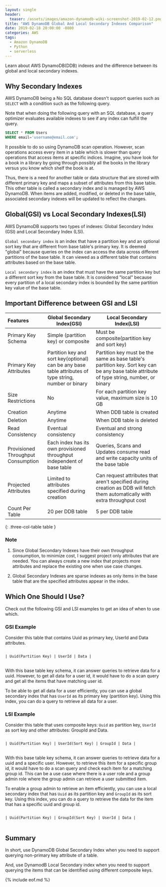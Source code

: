```yaml
---
layout: single
header:
  teaser: /assets/images/amazon-dynamodb-wiki-screenshot-2019-02-12.png
title: "AWS DynamoDB Global And Local Secondary Indexes Comparison"
date: 2019-02-18 20:00:00 -0800
categories: AWS
tags:
  - Amazon DynamoDB
  - Python
  - serverless
---
```

Learn about AWS DynamoDB(DDB) indexes and the difference between its global and local secondary indexes.  

## Why Secondary Indexes
AWS DynamoDB being a No SQL database doesn't support queries such as `SELECT` with a condition such as the following query. 

Note that when doing the following query with an SQL database, a query optimizer evaluates available indexes to see if any index can fulfill the query.  

```sql
SELECT * FROM Users
WHERE email='username@email.com';
```

It possible to do so using DynamoDB scan operation. However, scan operations access every item in a table which is slower than query operations that access items at specific indices. Imagine, you have look for a book in a library by going through possibly all the books in the library versus you know which shelf the book is at. 

Thus, there is a need for another table or data structure that are stored with different primary key and maps a subset of attributes from this base table. This other table is called a secondary index and is managed by AWS DynamoDB. When items are added, modified, or deleted in the base table, associated secondary indexes will be updated to reflect the changes.  

## Global(GSI) vs Local Secondary Indexes(LSI)
AWS DynamoDB supports two types of indexes: Global Secondary Index (GSI) and Local Secondary Index (LSI).  

`Global secondary index` is an index that have a partition key and an optional sort key that are different from base table's primary key. It is deemed "global" because queries on the index can access the data across different partitions of the base table. It can viewed as a different table that contains attributes based on the base table.  

`Local secondary index` is an index that must have the same partition key but a different sort key from the base table. It is considered "local" because every partition of a local secondary index is bounded by the same partition key value of the base table. 

## Important Difference between GSI and LSI

| Features | Global Secondary Index(GSI) | Local Secondary Index(LSI) |
|:---|---|---|
| Primary Key Schema | Simple (partition key) or composite | Must be composite(partition key and sort key) | 
| Primary Key Attributes | Partition key and sort key(optional) can be any base table attributes of type string, number or binary | Partition key must be the same as base table's partition key. Sort key can be any base table attribute of type string, number, or binary |
| Size Restrictions | No | For each partition key value, maximum size is 10 GB |
| Creation | Anytime | When DDB table is created  |
| Deletion | Anytime | When DDB table is deleted |
| Read Consistency | Eventual consistency | Eventual and strong consistency |
| Provisioned Throughput Consumption | Each index has its own provisioned throughput independent of base table | Queries, Scans and Updates consume read and write capacity units of the base table |
| Projected Attributes | Limited to attributes specified during creation | Can request attributes that aren't specified during creation as DDB will fetch them automatically with extra throughput cost |
| Count Per Table | 20 per DDB table | 5 per DDB table |
{: .three-col-table table }

### Note
1. Since Global Secondary Indexes have their own throughput consumption, to minimize cost, I suggest project only attributes that are needed. You can always create a new index that projects more attributes and replace the existing one when use case changes.

2. Global Secondary Indexes are sparse indexes as only items in the base table that are the specified attributes appear in the index.  

## Which One Should I Use?
Check out the following GSI and LSI examples to get an idea of when to use which. 

### GSI Example
Consider this table that contains Uuid as primary key, UserId and Data attributes. 

<pre class='code'>
<code>
| Uuid(Partition Key) | UserId | Data | 
</code>
</pre>

With this base table key schema, it can answer queries to retrieve data for a uuid. However, to get all data for a user id, it would have to do a scan query and get all the items that have matching user id.  

To be able to get all data for a user efficiently, you can use a global secondary index that has `UserId` as its primary key (partition key). Using this index, you can do a query to retrieve all data for a user.  

### LSI Example 
Consider this table that uses composite keys: `Uuid` as partition key, `UserId` as sort key and other attributes: GroupId and Data. 

<pre class='code'>
<code>
| Uuid(Partition Key) | UserId(Sort Key) | GroupId | Data |
</code>
</pre>

With this base table key schema, it can answer queries to retrieve data for a uuid and a specific user. However, to retrieve this item for a specific group id, it would have to do a scan query and check each item for a matching group id. This can be a use case where there is a user role and a group admin role where the group admin can retrieve a user submitted item.   

To enable a group admin to retrieve an item efficiently, you can use a local secondary index that has `Uuid` as its partition key and `GroupId` as its sort key. Using this index, you can do a query to retrieve the data for the item that has a specific uuid and group id.   

<pre class='code'>
<code>
| Uuid(Partition Key) | GroupId(Sort Key) | UserId | Data |
</code>
</pre>

## Summary
In short, use DynamoDB Global Secondary Index when you need to support querying non-primary key attribute of a table.   

And, use DynamodB Local Secondary index when you need to support querying the items that can be identified using different composite keys. 

{% include eof.md %}